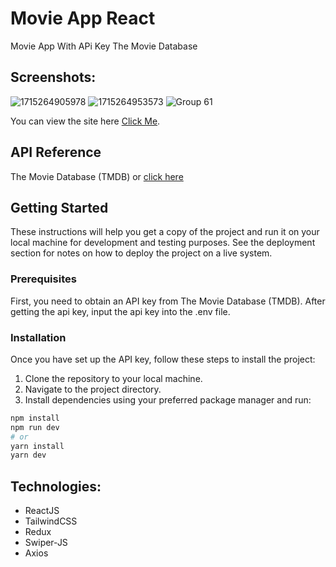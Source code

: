 # Movie App React
Movie App With APi Key The Movie Database

## Screenshots:
![1715264905978](https://github.com/gesitwidyatsmo/movie-app-react/assets/140772511/a8bcc79c-9a32-4889-a40b-33445b3a991b)
![1715264953573](https://github.com/gesitwidyatsmo/movie-app-react/assets/140772511/f60df61a-da17-44da-9181-b50462376a98)
![Group 61](https://github.com/gesitwidyatsmo/movie-app-react/assets/140772511/e336fbcb-b270-4b76-9bb2-a19582a63cbb)


You can view the site here [Click Me](https://movie-app-react-bice.vercel.app/movie/top_rated).

## API Reference
The Movie Database (TMDB) or [click here](https://developer.themoviedb.org/docs/getting-started)

## Getting Started
These instructions will help you get a copy of the project and run it on your local machine for development and testing purposes. See the deployment section for notes on how to deploy the project on a live system.

### Prerequisites
First, you need to obtain an API key from The Movie Database (TMDB). After getting the api key, input the api key into the .env file.

### Installation
Once you have set up the API key, follow these steps to install the project:

1. Clone the repository to your local machine.
2. Navigate to the project directory.
3. Install dependencies using your preferred package manager and run:

```bash
npm install
npm run dev
# or
yarn install
yarn dev
```

## Technologies:
- ReactJS
- TailwindCSS
- Redux
- Swiper-JS
- Axios


